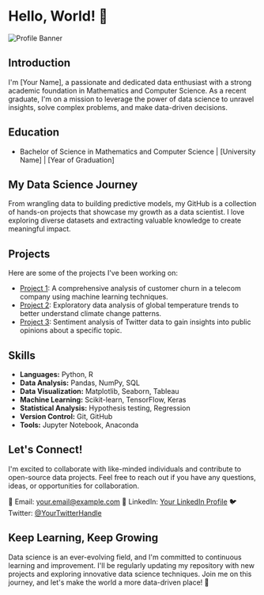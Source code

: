 # Hello, World! 👋

![Profile Banner](url_to_your_banner_image)

## Introduction

I'm [Your Name], a passionate and dedicated data enthusiast with a strong academic foundation in Mathematics and Computer Science. As a recent graduate, I'm on a mission to leverage the power of data science to unravel insights, solve complex problems, and make data-driven decisions.

## Education

- Bachelor of Science in Mathematics and Computer Science | [University Name] | [Year of Graduation]

## My Data Science Journey

From wrangling data to building predictive models, my GitHub is a collection of hands-on projects that showcase my growth as a data scientist. I love exploring diverse datasets and extracting valuable knowledge to create meaningful impact.

## Projects

Here are some of the projects I've been working on:

- [Project 1](link_to_project_1): A comprehensive analysis of customer churn in a telecom company using machine learning techniques.
- [Project 2](link_to_project_2): Exploratory data analysis of global temperature trends to better understand climate change patterns.
- [Project 3](link_to_project_3): Sentiment analysis of Twitter data to gain insights into public opinions about a specific topic.

## Skills

- **Languages:** Python, R
- **Data Analysis:** Pandas, NumPy, SQL
- **Data Visualization:** Matplotlib, Seaborn, Tableau
- **Machine Learning:** Scikit-learn, TensorFlow, Keras
- **Statistical Analysis:** Hypothesis testing, Regression
- **Version Control:** Git, GitHub
- **Tools:** Jupyter Notebook, Anaconda

## Let's Connect!

I'm excited to collaborate with like-minded individuals and contribute to open-source data projects. Feel free to reach out if you have any questions, ideas, or opportunities for collaboration.

📧 Email: your.email@example.com
🔗 LinkedIn: [Your LinkedIn Profile](url_to_your_linkedin_profile)
🐦 Twitter: [@YourTwitterHandle](url_to_your_twitter_profile)

## Keep Learning, Keep Growing

Data science is an ever-evolving field, and I'm committed to continuous learning and improvement. I'll be regularly updating my repository with new projects and exploring innovative data science techniques. Join me on this journey, and let's make the world a more data-driven place! 🚀
